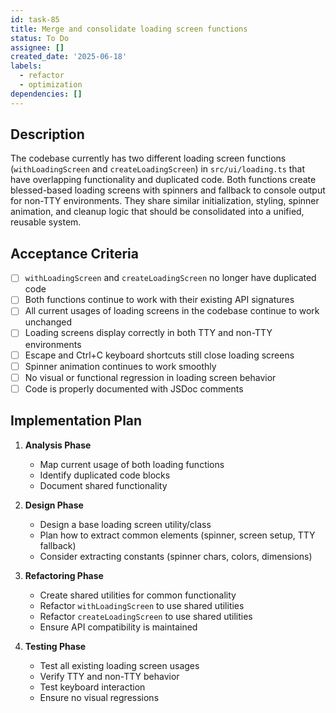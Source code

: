 ```yaml
---
id: task-85
title: Merge and consolidate loading screen functions
status: To Do
assignee: []
created_date: '2025-06-18'
labels:
  - refactor
  - optimization
dependencies: []
---
```


## Description

The codebase currently has two different loading screen functions (`withLoadingScreen` and `createLoadingScreen`) in `src/ui/loading.ts` that have overlapping functionality and duplicated code. Both functions create blessed-based loading screens with spinners and fallback to console output for non-TTY environments. They share similar initialization, styling, spinner animation, and cleanup logic that should be consolidated into a unified, reusable system.

## Acceptance Criteria

- [ ] `withLoadingScreen` and `createLoadingScreen` no longer have duplicated code
- [ ] Both functions continue to work with their existing API signatures
- [ ] All current usages of loading screens in the codebase continue to work unchanged
- [ ] Loading screens display correctly in both TTY and non-TTY environments
- [ ] Escape and Ctrl+C keyboard shortcuts still close loading screens
- [ ] Spinner animation continues to work smoothly
- [ ] No visual or functional regression in loading screen behavior
- [ ] Code is properly documented with JSDoc comments

## Implementation Plan

1. **Analysis Phase**
   - Map current usage of both loading functions
   - Identify duplicated code blocks
   - Document shared functionality

2. **Design Phase**
   - Design a base loading screen utility/class
   - Plan how to extract common elements (spinner, screen setup, TTY fallback)
   - Consider extracting constants (spinner chars, colors, dimensions)

3. **Refactoring Phase**
   - Create shared utilities for common functionality
   - Refactor `withLoadingScreen` to use shared utilities
   - Refactor `createLoadingScreen` to use shared utilities
   - Ensure API compatibility is maintained

4. **Testing Phase**
   - Test all existing loading screen usages
   - Verify TTY and non-TTY behavior
   - Test keyboard interaction
   - Ensure no visual regressions
